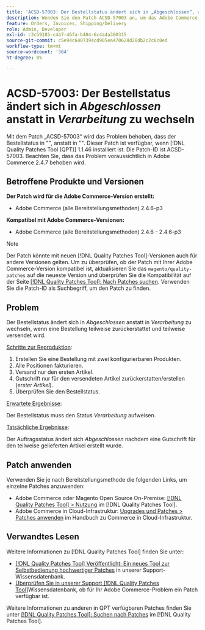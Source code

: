 ```yaml
---
title: 'ACSD-57003: Der Bestellstatus ändert sich in „Abgeschlossen“, anstatt in „Verarbeitung läuft“ zu wechseln'
description: Wenden Sie den Patch ACSD-57003 an, um das Adobe Commerce-Problem zu beheben, bei dem sich der Bestellstatus in „Abgeschlossen“ ändert, anstatt in „Verarbeitung läuft“ zu wechseln.
feature: Orders, Invoices, Shipping/Delivery
role: Admin, Developer
exl-id: c3c59185-c447-46fa-b404-6c4a4a300315
source-git-commit: c5e94c6407394cd905ea470628d28db2c2c6c0ed
workflow-type: tm+mt
source-wordcount: '364'
ht-degree: 0%

---
```


# ACSD-57003: Der Bestellstatus ändert sich in *Abgeschlossen* anstatt in *Verarbeitung* zu wechseln

Mit dem Patch „ACSD-57003“ wird das Problem behoben, dass der Bestellstatus in &quot;*&quot;*, anstatt in &quot;*&quot;*. Dieser Patch ist verfügbar, wenn [!DNL Quality Patches Tool (QPT)] 1.1.46 installiert ist. Die Patch-ID ist ACSD-57003. Beachten Sie, dass das Problem voraussichtlich in Adobe Commerce 2.4.7 behoben wird.

## Betroffene Produkte und Versionen

**Der Patch wird für die Adobe Commerce-Version erstellt:**

* Adobe Commerce (alle Bereitstellungsmethoden) 2.4.6-p3

**Kompatibel mit Adobe Commerce-Versionen:**

* Adobe Commerce (alle Bereitstellungsmethoden) 2.4.6 - 2.4.6-p3

>[!NOTE]
>
>Der Patch könnte mit neuen [!DNL Quality Patches Tool]-Versionen auch für andere Versionen gelten. Um zu überprüfen, ob der Patch mit Ihrer Adobe Commerce-Version kompatibel ist, aktualisieren Sie das `magento/quality-patches` auf die neueste Version und überprüfen Sie die Kompatibilität auf der Seite [[!DNL Quality Patches Tool]: Nach Patches suchen](https://experienceleague.adobe.com/tools/commerce-quality-patches/index.html). Verwenden Sie die Patch-ID als Suchbegriff, um den Patch zu finden.

## Problem

Der Bestellstatus ändert sich in *Abgeschlossen* anstatt in *Verarbeitung* zu wechseln, wenn eine Bestellung teilweise zurückerstattet und teilweise versendet wird.

<u>Schritte zur Reproduktion</u>:

1. Erstellen Sie eine Bestellung mit zwei konfigurierbaren Produkten.
1. Alle Positionen fakturieren.
1. Versand nur den ersten Artikel.
1. Gutschrift nur für den versendeten Artikel zurückerstatten/erstellen (*erster Artikel*).
1. Überprüfen Sie den Bestellstatus.

<u>Erwartete Ergebnisse</u>:

Der Bestellstatus muss den Status _Verarbeitung_ aufweisen.

<u>Tatsächliche Ergebnisse</u>:

Der Auftragsstatus ändert sich *Abgeschlossen* nachdem eine Gutschrift für den teilweise gelieferten Artikel erstellt wurde.

## Patch anwenden

Verwenden Sie je nach Bereitstellungsmethode die folgenden Links, um einzelne Patches anzuwenden:

* Adobe Commerce oder Magento Open Source On-Premise: [[!DNL Quality Patches Tool] > Nutzung](https://experienceleague.adobe.com/docs/commerce-operations/tools/quality-patches-tool/usage.html) im [!DNL Quality Patches Tool].
* Adobe Commerce in Cloud-Infrastruktur: [Upgrades und Patches > Patches anwenden](https://experienceleague.adobe.com/docs/commerce-cloud-service/user-guide/develop/upgrade/apply-patches.html) im Handbuch zu Commerce in Cloud-Infrastruktur.

## Verwandtes Lesen

Weitere Informationen zu [!DNL Quality Patches Tool] finden Sie unter:

* [[!DNL Quality Patches Tool] Veröffentlicht: Ein neues Tool zur Selbstbedienung hochwertiger Patches](/help/announcements/adobe-commerce-announcements/magento-quality-patches-released-new-tool-to-self-serve-quality-patches.md) in unserer Support-Wissensdatenbank.
* [Überprüfen Sie in unserer Support [!DNL Quality Patches Tool]](/help/support-tools/patches-available-in-qpt-tool/check-patch-for-magento-issue-with-magento-quality-patches.md)Wissensdatenbank, ob für Ihr Adobe Commerce-Problem ein Patch verfügbar ist.

Weitere Informationen zu anderen in QPT verfügbaren Patches finden Sie unter [[!DNL Quality Patches Tool]: Suchen nach Patches](https://experienceleague.adobe.com/tools/commerce-quality-patches/index.html) im [!DNL Quality Patches Tool].
